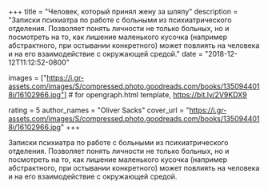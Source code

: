 
+++
title = "Человек, который принял жену за шляпу"
description = "Записки психиатра по работе с больными из психиатрического отделения. Позволяет понять личности не только больных, но и посмотреть на то, как лишение маленького кусочка (например абстрактного, при остывании конкретного) может повлиять на человека и на его взаимодействие с окружающей средой."
date = "2018-12-12T11:12:52-0800"

images = ["https://i.gr-assets.com/images/S/compressed.photo.goodreads.com/books/1350944018i/16102966.jpg"]  # for opengraph.html template, https://bit.ly/2V9KDX9

rating = 5
author_names = "Oliver Sacks"
cover_url = "https://i.gr-assets.com/images/S/compressed.photo.goodreads.com/books/1350944018i/16102966.jpg"
+++

Записки психиатра по работе с больными из психиатрического отделения. Позволяет понять личности не только больных, но и посмотреть на то, как лишение маленького кусочка (например абстрактного, при остывании конкретного) может повлиять на человека и на его взаимодействие с окружающей средой.
